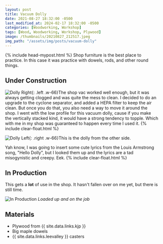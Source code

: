 ```yaml
---
layout: post
title: Vacuum Dolly
date: 2021-08-27 18:32:00 -0500
last_modified_at: 2024-02-17 18:32:00 -0500
categories: [Woodworking, Workshop]
tags: [Wood, Woodworking, Workshop, Plywood]
image: /thumbnails/20210827_212517.jpeg
img_path: "/assets/img/posts/vacuum-dolly"
---
```

{% include head-mypost.html %}
Shop furniture is the best place to practice.  In this case it was practice with dowels, rods, and other round things.  

## Under Construction

![Dolly Right][Dolly 2]{: .left .w-66}The shop vac worked well enough, but it was always getting clogged and was quite the mess to clean.  I decided to do an upgrade to the cyclone separator, and added a HEPA filter to keep the air clean.  But once you do that, you also need a way to move it around the shop.  I went with the low profile for this vacuum dolly, cause if you make the vertically stacked kind, it would have a strong tendency to topple.  Which with me in my shop was guaranteed to happen every time I used it.
{% include clear-float.html %}

![Dolly Left][Dolly 1]{: .right .w-66}This is the dolly from the other side.

Yah know, I was going to insert some cute lyrics from the Louis Armstrong song, "Hello Dolly", but I looked them up and the lyrics are a tad misogynistic and creepy.  Eek.
{% include clear-float.html %}

## In Production

This gets a **lot** of use in the shop.  It hasn't fallen over on me yet, but there is still time.

![In Production][In Production]
_Loaded up and on the job_

## Materials

- Plywood from {{ site.data.links.kjp }}
- Big maple dowels
- {{ site.data.links.leevalley }} casters
  
[Dolly 1]: 20210827_212517.jpeg
[Dolly 2]: 20210827_212427.jpeg
[In Production]: IMG_0539.jpeg
